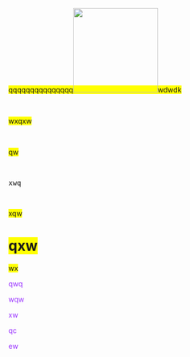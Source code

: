 <p><span style="background-color: rgb(255, 255, 0);">qqqqqqqqqqqqqqq<img src="/notes/images/b2ae6f4d3b0a40db9acf8b582bb3bb84.png" width="168">wdwdk</span></p><p><br></p><p><span style="background-color: rgb(255, 255, 0);">wxqxw</span></p><p><br></p><p><span style="background-color: rgb(255, 255, 0);">qw</span></p><p><br></p><pre class="ql-syntax ql-align-right" spellcheck="false">xwq
</pre><p><span style="background-color: rgb(255, 255, 0);">xqw</span></p><h1><span style="background-color: rgb(255, 255, 0);">qxw</span></h1><p><span style="background-color: rgb(255, 255, 0);">wx</span></p><p><span style="color: rgb(153, 51, 255);">qwq</span></p><p><span style="color: rgb(153, 51, 255);">wqw</span></p><p><span style="color: rgb(153, 51, 255);">xw</span></p><p><span style="color: rgb(153, 51, 255);">qc</span></p><p><span style="color: rgb(153, 51, 255);">ew</span></p>